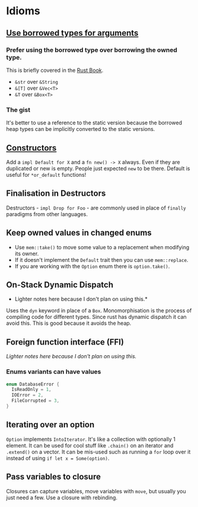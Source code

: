 # Idioms

## [Use borrowed types for arguments](https://rust-unofficial.github.io/patterns/idioms/coercion-arguments.html)

### Prefer using the **borrowed type** over **borrowing the owned type**.

This is briefly covered in the [Rust Book](https://doc.rust-lang.org/book/ch04-03-slices.html#string-slices-as-parameters).

- `&str` over `&String`
- `&[T]` over `&Vec<T>`
- `&T` over `&Box<T>`

### The gist

It's better to use a reference to the static version because the borrowed heap types can be implicitly converted to the static versions.

## [Constructors](https://rust-unofficial.github.io/patterns/idioms/ctor.html)

Add a `impl Default for X` and a `fn new() -> X` always. Even if they are duplicated or new is empty. People just expected `new` to be there. Default is useful for `*or_default` functions!

## Finalisation in Destructors

Destructors - `impl Drop for Foo` - are commonly used in place of `finally` paradigms from other languages.

## Keep owned values in changed enums

- Use `mem::take()` to move some value to a replacement when modifying its owner.
- If it doesn't implement the `Default` trait then you can use `mem::replace`.
- If you are working with the `Option` enum there is `option.take()`.

## On-Stack Dynamic Dispatch

- Lighter notes here because I don't plan on using this.\*

Uses the `dyn` keyword in place of a `Box`. Monomorphisation is the process of compiling code for different types. Since rust has dynamic dispatch it can avoid this. This is good because it avoids the heap.

## Foreign function interface (FFI)

_Lighter notes here because I don't plan on using this._

### Enums variants can have values

```rs
enum DatabaseError {
  IsReadOnly = 1,
  IOError = 2,
  FileCorrupted = 3,
}
```

## Iterating over an option

`Option` implements `IntoIterator`. It's like a collection with optionally 1 element. It can be used for cool stuff like `.chain()` on an iterator and `.extend()` on a vector. It can be mis-used such as running a `for` loop over it instead of using `if let x = Some(option)`.

## Pass variables to closure

Closures can capture variables, move variables with `move`, but usually you just need a few. Use a closure with rebinding.
